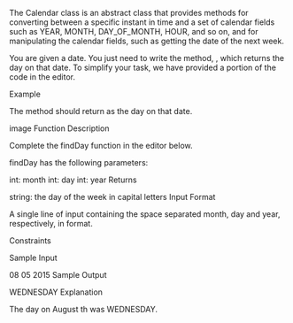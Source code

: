 The Calendar class is an abstract class that provides methods for converting between a specific instant in time and a set of calendar fields such as YEAR, MONTH, DAY_OF_MONTH, HOUR, and so on, and for manipulating the calendar fields, such as getting the date of the next week.

You are given a date. You just need to write the method, , which returns the day on that date. To simplify your task, we have provided a portion of the code in the editor.

Example



The method should return  as the day on that date.

image
Function Description

Complete the findDay function in the editor below.

findDay has the following parameters:

int: month
int: day
int: year
Returns

string: the day of the week in capital letters
Input Format

A single line of input containing the space separated month, day and year, respectively, in    format.

Constraints

Sample Input

08 05 2015
Sample Output

WEDNESDAY
Explanation

The day on August th  was WEDNESDAY.
